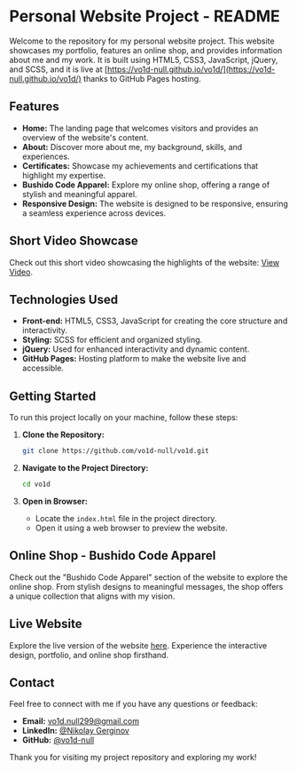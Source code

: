 # Personal Website Project - README

Welcome to the repository for my personal website project. This website showcases my portfolio, features an online shop, and provides information about me and my work. It is built using HTML5, CSS3, JavaScript, jQuery, and SCSS, and it is live at [https://vo1d-null.github.io/vo1d/](https://vo1d-null.github.io/vo1d/) thanks to GitHub Pages hosting.

## Features

- **Home:** The landing page that welcomes visitors and provides an overview of the website's content.
- **About:** Discover more about me, my background, skills, and experiences.
- **Certificates:** Showcase my achievements and certifications that highlight my expertise.
- **Bushido Code Apparel:** Explore my online shop, offering a range of stylish and meaningful apparel.
- **Responsive Design:** The website is designed to be responsive, ensuring a seamless experience across devices.

## Short Video Showcase

Check out this short video showcasing the highlights of the website: [View Video](https://www.youtube.com/watch?v=eWOhpiTZ9mQ).

## Technologies Used

- **Front-end:** HTML5, CSS3, JavaScript for creating the core structure and interactivity.
- **Styling:** SCSS for efficient and organized styling.
- **jQuery:** Used for enhanced interactivity and dynamic content.
- **GitHub Pages:** Hosting platform to make the website live and accessible.

## Getting Started

To run this project locally on your machine, follow these steps:

1. **Clone the Repository:**
   ```bash
   git clone https://github.com/vo1d-null/vo1d.git
   ```

2. **Navigate to the Project Directory:**
   ```bash
   cd vo1d
   ```

3. **Open in Browser:**
   - Locate the `index.html` file in the project directory.
   - Open it using a web browser to preview the website.

## Online Shop - Bushido Code Apparel

Check out the "Bushido Code Apparel" section of the website to explore the online shop. From stylish designs to meaningful messages, the shop offers a unique collection that aligns with my vision.

## Live Website

Explore the live version of the website [here](https://vo1d-null.github.io/vo1d/). Experience the interactive design, portfolio, and online shop firsthand.

## Contact

Feel free to connect with me if you have any questions or feedback:

- **Email:** vo1d.null299@gmail.com
- **LinkedIn:** [@Nikolay Gerginov](https://www.linkedin.com/in/nikolay-gerginov-vo1d-null)
- **GitHub:** [@vo1d-null](https://github.com/vo1d-null)

Thank you for visiting my project repository and exploring my work!
